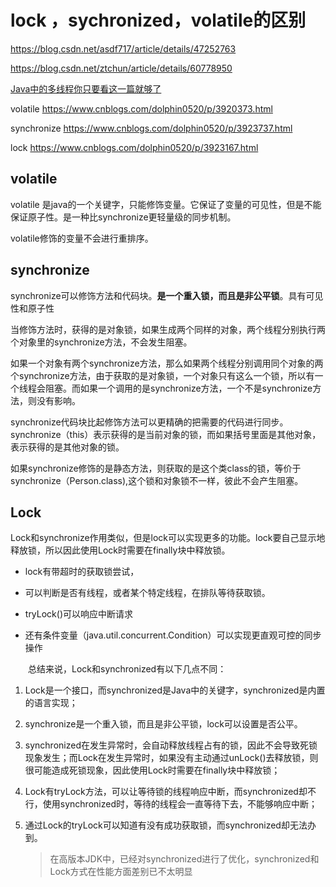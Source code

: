 # lock ，sychronized，volatile的区别

https://blog.csdn.net/asdf717/article/details/47252763

https://blog.csdn.net/ztchun/article/details/60778950

[Java中的多线程你只要看这一篇就够了](https://www.cnblogs.com/wxd0108/p/5479442.html)

volatile https://www.cnblogs.com/dolphin0520/p/3920373.html

synchronize  https://www.cnblogs.com/dolphin0520/p/3923737.html

lock https://www.cnblogs.com/dolphin0520/p/3923167.html

## volatile

volatile 是java的一个关键字，只能修饰变量。它保证了变量的可见性，但是不能保证原子性。是一种比synchronize更轻量级的同步机制。

volatile修饰的变量不会进行重排序。

## synchronize

synchronize可以修饰方法和代码块。**是一个重入锁，而且是非公平锁**。具有可见性和原子性

当修饰方法时，获得的是对象锁，如果生成两个同样的对象，两个线程分别执行两个对象里的synchronize方法，不会发生阻塞。

如果一个对象有两个synchronize方法，那么如果两个线程分别调用同个对象的两个synchronize方法，由于获取的是对象锁，一个对象只有这么一个锁，所以有一个线程会阻塞。而如果一个调用的是synchronize方法，一个不是synchronize方法，则没有影响。

synchronize代码块比起修饰方法可以更精确的把需要的代码进行同步。synchronize（this）表示获得的是当前对象的锁，而如果括号里面是其他对象，表示获得的是其他对象的锁。

如果synchronize修饰的是静态方法，则获取的是这个类class的锁，等价于synchronize（Person.class),这个锁和对象锁不一样，彼此不会产生阻塞。

## Lock

Lock和synchronize作用类似，但是lock可以实现更多的功能。lock要自己显示地释放锁，所以因此使用Lock时需要在finally块中释放锁。

- lock有带超时的获取锁尝试，

- 可以判断是否有线程，或者某个特定线程，在排队等待获取锁。

- tryLock()可以响应中断请求

- 还有条件变量（java.util.concurrent.Condition）可以实现更直观可控的同步操作

  

　　总结来说，Lock和synchronized有以下几点不同：

  1. Lock是一个接口，而synchronized是Java中的关键字，synchronized是内置的语言实现；

  2. synchronize是一个重入锁，而且是非公平锁，lock可以设置是否公平。

  3. synchronized在发生异常时，会自动释放线程占有的锁，因此不会导致死锁现象发生；而Lock在发生异常时，如果没有主动通过unLock()去释放锁，则很可能造成死锁现象，因此使用Lock时需要在finally块中释放锁；

  4. Lock有tryLock方法，可以让等待锁的线程响应中断，而synchronized却不行，使用synchronized时，等待的线程会一直等待下去，不能够响应中断；

  5. 通过Lock的tryLock可以知道有没有成功获取锁，而synchronized却无法办到。

     > 在高版本JDK中，已经对synchronized进行了优化，synchronized和Lock方式在性能方面差别已不太明显





